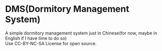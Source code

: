 # DMS(Dormitory Management System)
A simple dormitory management system just in Chinese(for now, maybe in English if I have time to do so)  
Use CC-BY-NC-SA License for open source.
